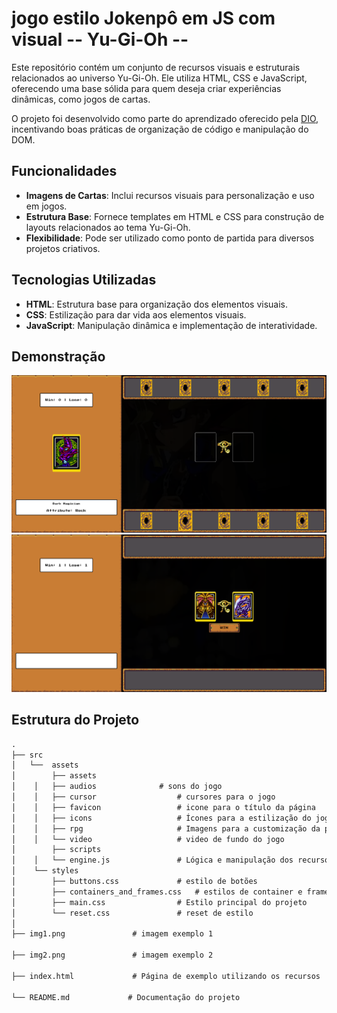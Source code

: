 # jogo estilo Jokenpô em JS com visual -- Yu-Gi-Oh --

Este repositório contém um conjunto de recursos visuais e estruturais relacionados ao universo Yu-Gi-Oh. Ele utiliza HTML, CSS e JavaScript, oferecendo uma base sólida para quem deseja criar experiências dinâmicas, como jogos de cartas.

O projeto foi desenvolvido como parte do aprendizado oferecido pela [DIO](https://web.digitalinnovation.one/), incentivando boas práticas de organização de código e manipulação do DOM.

## Funcionalidades

- **Imagens de Cartas**: Inclui recursos visuais para personalização e uso em jogos.
- **Estrutura Base**: Fornece templates em HTML e CSS para construção de layouts relacionados ao tema Yu-Gi-Oh.
- **Flexibilidade**: Pode ser utilizado como ponto de partida para diversos projetos criativos.

## Tecnologias Utilizadas

- **HTML**: Estrutura base para organização dos elementos visuais.
- **CSS**: Estilização para dar vida aos elementos visuais.
- **JavaScript**: Manipulação dinâmica e implementação de interatividade.

## Demonstração

![Demonstração do Jogo](./img1.png)
![Demonstração do Jogo](./img2.png)

## Estrutura do Projeto

```markdown
.
├── src
│   └──  assets
│   	 ├── assets            
│  	 │   ├── audios   		     # sons do jogo
│  	 │   ├── cursor     		     # cursores para o jogo
│  	 │   ├── favicon      		     # icone para o título da página
│ 	 │   ├── icons         		     # Ícones para a estilização do jogo
│  	 │   ├── rpg    	             # Imagens para a customização da página
│  	 │   └── video        		     # video de fundo do jogo
│   	 ├── scripts           
│ 	 │   └── engine.js  		     # Lógica e manipulação dos recursos
│  	 └── styles           		     
│  	     ├── buttons.css 		     # estilo de botões
│  	     ├── containers_and_frames.css   # estilos de container e frames
│  	     ├── main.css     		     # Estilo principal do projeto
│ 	     └── reset.css     		     # reset de estilo
│
├── img1.png               # imagem exemplo 1

├── img2.png               # imagem exemplo 2

├── index.html             # Página de exemplo utilizando os recursos

└── README.md             # Documentação do projeto

